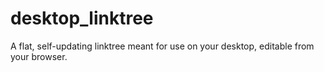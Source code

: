 # desktop_linktree
A flat, self-updating linktree meant for use on your desktop, editable from your browser.
